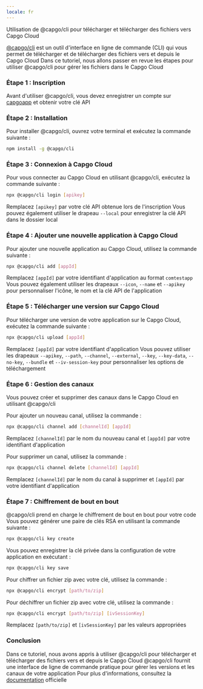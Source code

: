 ```yaml
---
locale: fr
---
```


Utilisation de @capgo/cli pour télécharger et télécharger des fichiers vers Capgo Cloud

[@capgo/cli](https://wwwnpmjscom/package/@capgo/cli/) est un outil d'interface en ligne de commande (CLI) qui vous permet de télécharger et de télécharger des fichiers vers et depuis le Capgo Cloud Dans ce tutoriel, nous allons passer en revue les étapes pour utiliser @capgo/cli pour gérer les fichiers dans le Capgo Cloud

### Étape 1 : Inscription

Avant d'utiliser @capgo/cli, vous devez enregistrer un compte sur [capgoapp](https://capgoapp/) et obtenir votre clé API

### Étape 2 : Installation

Pour installer @capgo/cli, ouvrez votre terminal et exécutez la commande suivante :

```bash
npm install -g @capgo/cli
```

### Étape 3 : Connexion à Capgo Cloud

Pour vous connecter au Capgo Cloud en utilisant @capgo/cli, exécutez la commande suivante :

```bash
npx @capgo/cli login [apikey]
```

Remplacez `[apikey]` par votre clé API obtenue lors de l'inscription Vous pouvez également utiliser le drapeau `--local` pour enregistrer la clé API dans le dossier local

### Étape 4 : Ajouter une nouvelle application à Capgo Cloud

Pour ajouter une nouvelle application au Capgo Cloud, utilisez la commande suivante :

```bash
npx @capgo/cli add [appId]
```

Remplacez `[appId]` par votre identifiant d'application au format `comtestapp` Vous pouvez également utiliser les drapeaux `--icon`, `--name` et `--apikey` pour personnaliser l'icône, le nom et la clé API de l'application

### Étape 5 : Télécharger une version sur Capgo Cloud

Pour télécharger une version de votre application sur le Capgo Cloud, exécutez la commande suivante :

```bash
npx @capgo/cli upload [appId]
```

Remplacez `[appId]` par votre identifiant d'application Vous pouvez utiliser les drapeaux `--apikey`, `--path`, `--channel`, `--external`, `--key`, `--key-data`, `--no-key`, `--bundle` et `--iv-session-key` pour personnaliser les options de téléchargement

### Étape 6 : Gestion des canaux

Vous pouvez créer et supprimer des canaux dans le Capgo Cloud en utilisant @capgo/cli 

Pour ajouter un nouveau canal, utilisez la commande :

```bash
npx @capgo/cli channel add [channelId] [appId]
```

Remplacez `[channelId]` par le nom du nouveau canal et `[appId]` par votre identifiant d'application

Pour supprimer un canal, utilisez la commande :

```bash
npx @capgo/cli channel delete [channelId] [appId]
```

Remplacez `[channelId]` par le nom du canal à supprimer et `[appId]` par votre identifiant d'application

### Étape 7 : Chiffrement de bout en bout

@capgo/cli prend en charge le chiffrement de bout en bout pour votre code Vous pouvez générer une paire de clés RSA en utilisant la commande suivante :

```bash
npx @capgo/cli key create
```

Vous pouvez enregistrer la clé privée dans la configuration de votre application en exécutant :

```bash
npx @capgo/cli key save
```

Pour chiffrer un fichier zip avec votre clé, utilisez la commande :

```bash
npx @capgo/cli encrypt [path/to/zip]
```

Pour déchiffrer un fichier zip avec votre clé, utilisez la commande :

```bash
npx @capgo/cli encrypt [path/to/zip] [ivSessionKey]
```

Remplacez `[path/to/zip]` et `[ivSessionKey]` par les valeurs appropriées

### Conclusion

Dans ce tutoriel, nous avons appris à utiliser @capgo/cli pour télécharger et télécharger des fichiers vers et depuis le Capgo Cloud @capgo/cli fournit une interface de ligne de commande pratique pour gérer les versions et les canaux de votre application Pour plus d'informations, consultez la [documentation](https://capgoapp/docs/) officielle